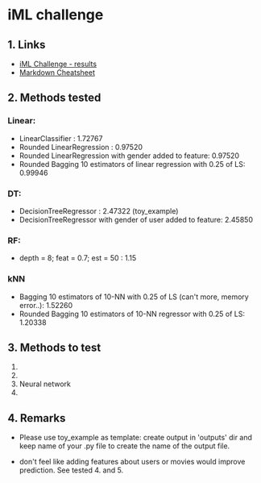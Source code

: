 # iML challenge

## 1. Links

- [iML Challenge - results](https://docs.google.com/spreadsheets/d/1CJggdjwZIrY0Uxjc2w4GO9f6A9odnoS1kRvK2JIszME/edit?usp=sharing)
- [Markdown Cheatsheet](https://github.com/adam-p/markdown-here/wiki/Markdown-Cheatsheet)

## 2. Methods tested
### Linear:
 - LinearClassifier : 1.72767
 - Rounded LinearRegression : 0.97520
 - Rounded LinearRegression with gender added to feature: 0.97520
 - Rounded Bagging 10 estimators of linear regression with 0.25 of LS: 0.99946

### DT:
 - DecisionTreeRegressor : 2.47322 (toy_example)
 - DecisionTreeRegressor with gender of user added to feature: 2.45850

### RF:
 - depth = 8; feat = 0.7; est = 50 : 1.15

### kNN
- Bagging 10 estimators of 10-NN with 0.25 of LS (can't more, memory error..): 1.52260
- Rounded Bagging 10 estimators of 10-NN regressor with 0.25 of LS: 1.20338

## 3. Methods to test

1.
2.
3. Neural network
4.

## 4. Remarks
- Please use toy_example as template: create output in 'outputs' dir and keep name of your .py file to create the name of the output file.

- don't feel like adding features about users or movies would improve prediction. See tested 4. and 5.
